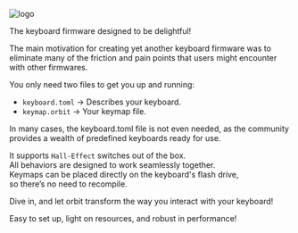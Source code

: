 
<div style="max-width: 200px">

![logo](/logo.svg)

</div>

The keyboard firmware designed to be delightful!

The main motivation for creating yet another keyboard firmware was to eliminate many of the friction and pain points that users might encounter with other firmwares.

You only need two files to get you up and running:
- `keyboard.toml` -> Describes your keyboard.
- `keymap.orbit` -> Your keymap file.

In many cases, the keyboard.toml file is not even needed, as the community provides a wealth of predefined keyboards ready for use.

It supports `Hall-Effect` switches out of the box.  
All behaviors are designed to work seamlessly together.  
Keymaps can be placed directly on the keyboard's flash drive,  
so there’s no need to recompile.

Dive in, and let orbit transform the way you interact with your keyboard!

Easy to set up, light on resources, and robust in performance!
